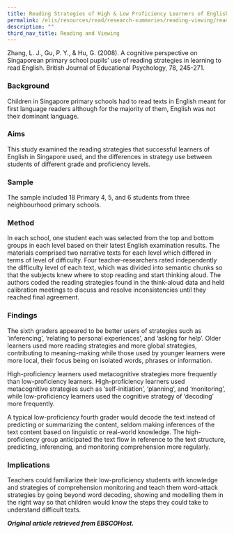 ```yaml
---
title: Reading Strategies of High & Low Proficiency Learners of English
permalink: /elis/resources/read/research-summaries/reading-viewing/reading-strategies-of-learners-of-english/
description: ""
third_nav_title: Reading and Viewing
---
```

Zhang, L. J., Gu, P. Y., & Hu, G. (2008). A cognitive perspective on Singaporean primary school pupils’ use of reading strategies in learning to read English. British Journal of Educational Psychology, 78, 245-271.

### Background

Children in Singapore primary schools had to read texts in English meant for first language readers although for the majority of them, English was not their dominant language.

### Aims

This study examined the reading strategies that successful learners of English in Singapore used, and the differences in strategy use between students of different grade and proficiency levels.

### Sample

The sample included 18 Primary 4, 5, and 6 students from three neighbourhood primary schools.

### Method

In each school, one student each was selected from the top and bottom groups in each level based on their latest English examination results. The materials comprised two narrative texts for each level which differed in terms of level of difficulty. Four teacher-researchers rated independently the difficulty level of each text, which was divided into semantic chunks so that the subjects knew where to stop reading and start thinking aloud. The authors coded the reading strategies found in the think-aloud data and held calibration meetings to discuss and resolve inconsistencies until they reached final agreement.

### Findings

The sixth graders appeared to be better users of strategies such as ‘inferencing’, ‘relating to personal experiences’, and ‘asking for help’. Older learners used more reading strategies and more global strategies, contributing to meaning-making while those used by younger learners were more local, their focus being on isolated words, phrases or information.

High-proficiency learners used metacognitive strategies more frequently than low-proficiency learners. High-proficiency learners used metacognitive strategies such as ‘self-initiation’, ‘planning’, and ‘monitoring’, while low-proficiency learners used the cognitive strategy of ‘decoding’ more frequently.

A typical low-proficiency fourth grader would decode the text instead of predicting or summarizing the content, seldom making inferences of the text content based on linguistic or real-world knowledge. The high-proficiency group anticipated the text flow in reference to the text structure, predicting, inferencing, and monitoring comprehension more regularly.

### Implications

Teachers could familiarize their low-proficiency students with knowledge and strategies of comprehension monitoring and teach them word-attack strategies by going beyond word decoding, showing and modelling them in the right way so that children would know the steps they could take to understand difficult texts.


_**Original article retrieved from EBSCOHost.**_  

